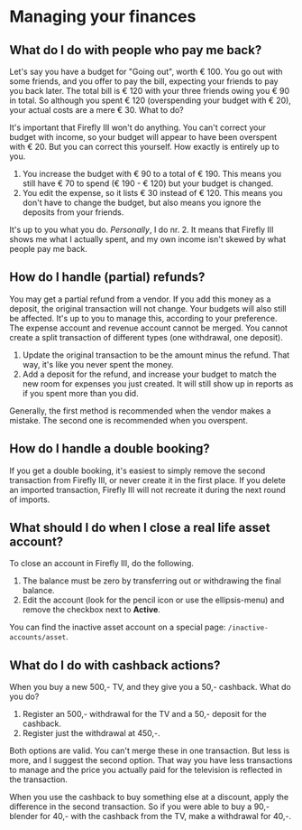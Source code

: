 # Managing your finances

## What do I do with people who pay me back?

Let's say you have a budget for "Going out", worth € 100. You go out with some friends, and you offer to pay the bill, expecting your friends to pay you back later. The total bill is € 120 with your three friends owing you € 90 in total. So although you spent € 120 (overspending your budget with € 20), your actual costs are a mere € 30. What to do?

It's important that Firefly III won't do anything. You can't correct your budget with income, so your budget will appear to have been overspent with € 20. But you can correct this yourself. How exactly is entirely up to you.

1. You increase the budget with € 90 to a total of € 190. This means you still have € 70 to spend (€ 190 - € 120) but your budget is changed.
2. You edit the expense, so it lists € 30 instead of € 120. This means you don't have to change the budget, but also means you ignore the deposits from your friends.

It's up to you what you do. _Personally_, I do nr. 2. It means that Firefly III shows me what I actually spent, and my own income isn't skewed by what people pay me back.

## How do I handle (partial) refunds?

You may get a partial refund from a vendor. If you add this money as a deposit, the original transaction will not change. Your budgets will also still be affected. It's up to you to manage this, according to your preference. The expense account and revenue account cannot be merged. You cannot create a split transaction of different types (one withdrawal, one deposit).

1. Update the original transaction to be the amount minus the refund. That way, it's like you never spent the money.
2. Add a deposit for the refund, and increase your budget to match the new room for expenses you just created. It will still show up in reports as if you spent more than you did.

Generally, the first method is recommended when the vendor makes a mistake. The second one is recommended when you overspent.

## How do I handle a double booking?

If you get a double booking, it's easiest to simply remove the second transaction from Firefly III, or never create it in the first place. If you delete an imported transaction, Firefly III will not recreate it during the next round of imports.

## What should I do when I close a real life asset account?

To close an account in Firefly III, do the following.

1. The balance must be zero by transferring out or withdrawing the final balance.
2. Edit the account (look for the pencil icon or use the ellipsis-menu) and remove the checkbox next to **Active**.

You can find the inactive asset account on a special page: `/inactive-accounts/asset`.

## What do I do with cashback actions?

When you buy a new 500,- TV, and they give you a 50,- cashback. What do you do?

1. Register an 500,- withdrawal for the TV and a 50,- deposit for the cashback.
2. Register just the withdrawal at 450,-.

Both options are valid. You can't merge these in one transaction. But less is more, and I suggest the second option. That way you have less transactions to manage and the price you actually paid for the television is reflected in the transaction. 

When you use the cashback to buy something else at a discount, apply the difference in the second transaction. So if you were able to buy a 90,- blender for 40,- with the cashback from the TV, make a withdrawal for 40,-.
